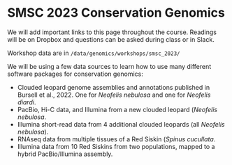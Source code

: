 # SMSC 2023 Conservation Genomics

We will add important links to this page throughout the course. Readings will be on Dropbox and questions can be asked during class or in Slack.

Workshop data are in ```/data/genomics/workshops/smsc_2023/```

We will be using a few data sources to learn how to use many different software packages for conservation genomics:
  - Clouded leopard genome assemblies and annotations published in Bursell et al., 2022. One for _Neofelis nebulosa_ and one for _Neofelis diardi_.
  - PacBio, Hi-C data, and Illumina from a new clouded leopard (_Neofelis nebulosa_.
  - Illumina short-read data from 4 additional clouded leopards (all _Neofelis nebulosa_).
  - RNAseq data from multiple tissues of a Red Siskin (_Spinus cucullata_.
  - Illumina data from 10 Red Siskins from two populations, mapped to a hybrid PacBio/Illumina assembly.
